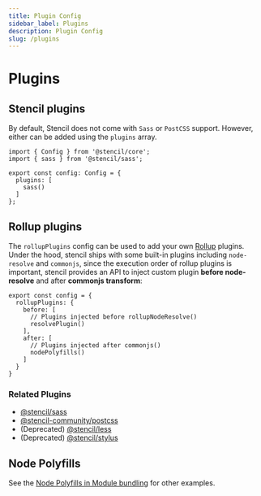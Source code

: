 ```yaml
---
title: Plugin Config
sidebar_label: Plugins
description: Plugin Config
slug: /plugins
---
```


# Plugins

## Stencil plugins

By default, Stencil does not come with `Sass` or `PostCSS` support. However, either can be added using the `plugins` array.

```tsx
import { Config } from '@stencil/core';
import { sass } from '@stencil/sass';

export const config: Config = {
  plugins: [
    sass()
  ]
};
```

## Rollup plugins

The `rollupPlugins` config can be used to add your own [Rollup](https://rollupjs.org) plugins.
Under the hood, stencil ships with some built-in plugins including `node-resolve` and `commonjs`, since the execution order of rollup plugins is important, stencil provides an API to inject custom plugin **before node-resolve** and after **commonjs transform**:


```tsx
export const config = {
  rollupPlugins: {
    before: [
      // Plugins injected before rollupNodeResolve()
      resolvePlugin()
    ],
    after: [
      // Plugins injected after commonjs()
      nodePolyfills()
    ]
  }
}
```

### Related Plugins

- [@stencil/sass](https://www.npmjs.com/package/@stencil/sass)
- [@stencil-community/postcss](https://www.npmjs.com/package/@stencil-community/postcss)
- (Deprecated) [@stencil/less](https://www.npmjs.com/package/@stencil/less)
- (Deprecated) [@stencil/stylus](https://www.npmjs.com/package/@stencil/stylus)


## Node Polyfills
See the [Node Polyfills in Module bundling](../guides/module-bundling.md#node-polyfills) for other examples.
